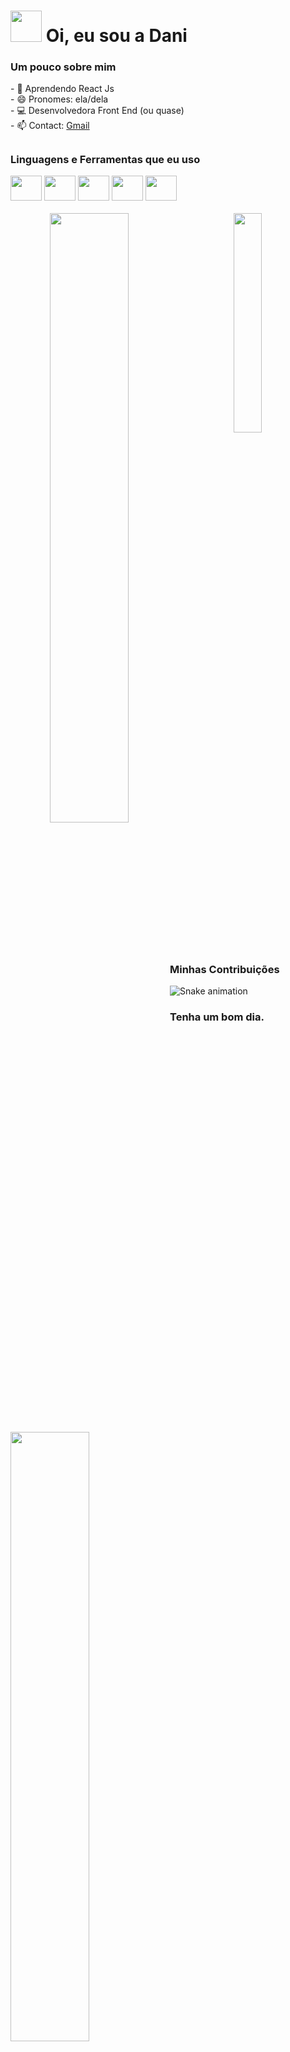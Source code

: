 

<h1>
  <img src="https://media.giphy.com/media/VgCDAzcKvsR6OM0uWg/giphy.gif" width="50">
  Oi, eu sou a Dani  
</h1>

<h3>Um pouco sobre mim</h3>
- 🌱 Aprendendo React Js  <br>
- 😄 Pronomes: ela/dela <br>
- 💻 Desenvolvedora Front End (ou quase) <br>
- 📫 Contact: <a href="mailto:danibezsouza@gmail.com">Gmail</a>

##

<div aligh="center">
  <h3>Linguagens e Ferramentas que eu uso</h3>
  <img width="50px" height="40px" src="https://cdn.jsdelivr.net/gh/devicons/devicon/icons/html5/html5-original.svg" />
  <img width="50px" height="40px" src="https://cdn.jsdelivr.net/gh/devicons/devicon/icons/css3/css3-original.svg" />
  <img width="50px" height="40px" src="https://cdn.jsdelivr.net/gh/devicons/devicon/icons/javascript/javascript-original.svg" />
  <img width="50px" height="40px" src="https://cdn.jsdelivr.net/gh/devicons/devicon/icons/sass/sass-original.svg" />
  <img width="50px" height="40px" src="https://cdn.jsdelivr.net/gh/devicons/devicon/icons/react/react-original.svg" />
</div>

<br>

<div align="center">
  <img align="left" width="50%" align="center" src="https://github-readme-stats.vercel.app/api/top-langs/?username=u-dani&layout=compact&theme=dracula">
  <img src="https://media.giphy.com/media/WUlplcMpOCEmTGBtBW/giphy.gif" width="30%">
</div>

##
### Minhas Contribuições
![Snake animation](https://github.com/u-dani/u-dani/blob/output/github-contribution-grid-snake.svg)

### Tenha um bom dia.

<img aligh="center" src="https://media.giphy.com/media/3jDIl2ZLsewtSQQrV9/giphy.gif" width="50%">




